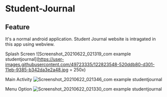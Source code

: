 # Student-Journal

Feature
-------------
It's a normal android application. Student Journal website is intragated in this app using webview.

Splash Screen
![Screenshot_20210622_021319_com example studentjournal](https://user-images.githubusercontent.com/49723335/122823548-520ddb80-d301-11eb-9385-b342da3e2a48.jpg = 250x)

Main Activity
![Screenshot_20210622_021346_com example studentjournal](https://user-images.githubusercontent.com/49723335/122823592-60f48e00-d301-11eb-8387-fcd2f16918c0.jpg)

Menu Option
![Screenshot_20210622_021330_com example studentjournal](https://user-images.githubusercontent.com/49723335/122823607-681b9c00-d301-11eb-9302-ba38d9320a9c.jpg)

